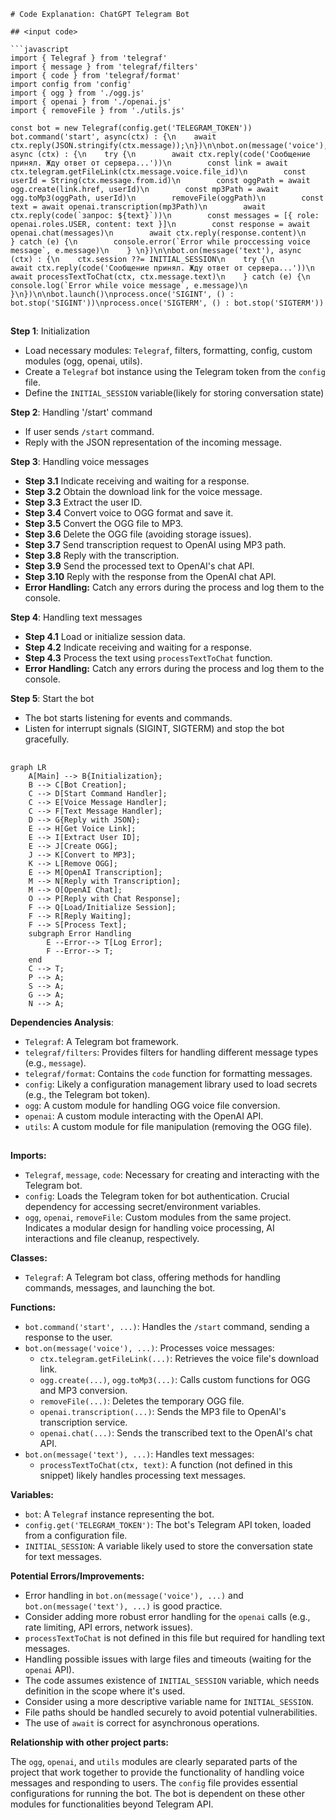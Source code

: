 ```MD
# Code Explanation: ChatGPT Telegram Bot

## <input code>

```javascript
import { Telegraf } from 'telegraf'
import { message } from 'telegraf/filters'
import { code } from 'telegraf/format'
import config from 'config'
import { ogg } from './ogg.js'
import { openai } from './openai.js'
import { removeFile } from './utils.js'

const bot = new Telegraf(config.get('TELEGRAM_TOKEN'))
bot.command('start', async(ctx) : {\n    await ctx.reply(JSON.stringify(ctx.message));\n})\n\nbot.on(message('voice'), async (ctx) : {\n    try {\n        await ctx.reply(code('Сообщение принял. Жду ответ от сервера...'))\n        const link = await ctx.telegram.getFileLink(ctx.message.voice.file_id)\n        const userId = String(ctx.message.from.id)\n        const oggPath = await ogg.create(link.href, userId)\n        const mp3Path = await ogg.toMp3(oggPath, userId)\n        removeFile(oggPath)\n        const text = await openai.transcription(mp3Path)\n        await ctx.reply(code(`запрос: ${text}`))\n        const messages = [{ role: openai.roles.USER, content: text }]\n        const response = await openai.chat(messages)\n        await ctx.reply(response.content)\n    } catch (e) {\n        console.error(`Error while proccessing voice message`, e.message)\n    } \n})\n\nbot.on(message('text'), async (ctx) : {\n    ctx.session ??= INITIAL_SESSION\n    try {\n        await ctx.reply(code('Сообщение принял. Жду ответ от сервера...'))\n        await processTextToChat(ctx, ctx.message.text)\n    } catch (e) {\n        console.log(`Error while voice message`, e.message)\n    }\n})\n\nbot.launch()\nprocess.once('SIGINT', () : bot.stop('SIGINT'))\nprocess.once('SIGTERM', () : bot.stop('SIGTERM'))
```

## <algorithm>

**Step 1**: Initialization

* Load necessary modules: `Telegraf`, filters, formatting, config, custom modules (ogg, openai, utils).
* Create a `Telegraf` bot instance using the Telegram token from the `config` file.
* Define the `INITIAL_SESSION` variable(likely for storing conversation state)

**Step 2**: Handling '/start' command

* If user sends `/start` command.
* Reply with the JSON representation of the incoming message.

**Step 3**: Handling voice messages

* **Step 3.1** Indicate receiving and waiting for a response.
* **Step 3.2** Obtain the download link for the voice message.
* **Step 3.3** Extract the user ID.
* **Step 3.4** Convert voice to OGG format and save it.
* **Step 3.5** Convert the OGG file to MP3.
* **Step 3.6** Delete the OGG file (avoiding storage issues).
* **Step 3.7** Send transcription request to OpenAI using MP3 path.
* **Step 3.8** Reply with the transcription.
* **Step 3.9** Send the processed text to OpenAI's chat API.
* **Step 3.10** Reply with the response from the OpenAI chat API.
* **Error Handling:** Catch any errors during the process and log them to the console.

**Step 4**: Handling text messages

* **Step 4.1** Load or initialize session data.
* **Step 4.2** Indicate receiving and waiting for a response.
* **Step 4.3** Process the text using `processTextToChat` function.
* **Error Handling:** Catch any errors during the process and log them to the console.


**Step 5**: Start the bot

* The bot starts listening for events and commands.
* Listen for interrupt signals (SIGINT, SIGTERM) and stop the bot gracefully.


## <mermaid>

```mermaid
graph LR
    A[Main] --> B{Initialization};
    B --> C[Bot Creation];
    C --> D[Start Command Handler];
    C --> E[Voice Message Handler];
    C --> F[Text Message Handler];
    D --> G{Reply with JSON};
    E --> H[Get Voice Link];
    E --> I[Extract User ID];
    E --> J[Create OGG];
    J --> K[Convert to MP3];
    K --> L[Remove OGG];
    E --> M[OpenAI Transcription];
    M --> N[Reply with Transcription];
    M --> O[OpenAI Chat];
    O --> P[Reply with Chat Response];
    F --> Q[Load/Initialize Session];
    F --> R[Reply Waiting];
    F --> S[Process Text];
    subgraph Error Handling
        E --Error--> T[Log Error];
        F --Error--> T;
    end
    C --> T;
    P --> A;
    S --> A;
    G --> A;
    N --> A;
```

**Dependencies Analysis**:

* `Telegraf`: A Telegram bot framework.
* `telegraf/filters`: Provides filters for handling different message types (e.g., `message`).
* `telegraf/format`: Contains the `code` function for formatting messages.
* `config`:  Likely a configuration management library used to load secrets (e.g., the Telegram bot token).
* `ogg`: A custom module for handling OGG voice file conversion.
* `openai`: A custom module interacting with the OpenAI API.
* `utils`: A custom module for file manipulation (removing the OGG file).

## <explanation>

**Imports:**

* `Telegraf`, `message`, `code`: Necessary for creating and interacting with the Telegram bot.
* `config`: Loads the Telegram token for bot authentication.  Crucial dependency for accessing secret/environment variables.
* `ogg`, `openai`, `removeFile`: Custom modules from the same project.  Indicates a modular design for handling voice processing, AI interactions and file cleanup, respectively.

**Classes:**

* `Telegraf`: A Telegram bot class, offering methods for handling commands, messages, and launching the bot.

**Functions:**

* `bot.command('start', ...)`: Handles the `/start` command, sending a response to the user.
* `bot.on(message('voice'), ...)`: Processes voice messages:
    * `ctx.telegram.getFileLink(...)`: Retrieves the voice file's download link.
    * `ogg.create(...)`, `ogg.toMp3(...)`: Calls custom functions for OGG and MP3 conversion.
    * `removeFile(...)`: Deletes the temporary OGG file.
    * `openai.transcription(...)`: Sends the MP3 file to OpenAI's transcription service.
    * `openai.chat(...)`: Sends the transcribed text to the OpenAI's chat API.
* `bot.on(message('text'), ...)`: Handles text messages:
    * `processTextToChat(ctx, text)`: A function (not defined in this snippet) likely handles processing text messages.

**Variables:**

* `bot`: A `Telegraf` instance representing the bot.
* `config.get('TELEGRAM_TOKEN')`:  The bot's Telegram API token, loaded from a configuration file.
* `INITIAL_SESSION`: A variable likely used to store the conversation state for text messages.


**Potential Errors/Improvements:**

* Error handling in `bot.on(message('voice'), ...)` and `bot.on(message('text'), ...)` is good practice.
* Consider adding more robust error handling for the `openai` calls (e.g., rate limiting, API errors, network issues).
* `processTextToChat` is not defined in this file but required for handling text messages.
* Handling possible issues with large files and timeouts (waiting for the `openai` API).
* The code assumes existence of `INITIAL_SESSION` variable, which needs definition in the scope where it's used.
* Consider using a more descriptive variable name for `INITIAL_SESSION`.
* File paths should be handled securely to avoid potential vulnerabilities.
*  The use of `await` is correct for asynchronous operations.


**Relationship with other project parts:**

The `ogg`, `openai`, and `utils` modules are clearly separated parts of the project that work together to provide the functionality of handling voice messages and responding to users. The `config` file provides essential configurations for running the bot.  The bot is dependent on these other modules for functionalities beyond Telegram API.